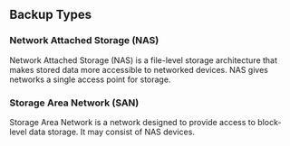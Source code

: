 ## Backup Types
### Network Attached Storage (NAS)
Network Attached Storage (NAS) is a file-level storage architecture that makes stored data more accessible to networked devices. NAS gives networks a single access point for storage.

### Storage Area Network (SAN)
Storage Area Network is a network designed to provide access to block-level data storage. It may consist of NAS devices.
